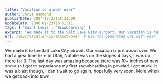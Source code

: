 ```yaml
---
title: "Vacation is almost over"
author: Chris Hammond
publishDate: 2007-12-23T10:31:00
updateDate: 2008-01-23T16:51:11
tags: [ 'Saint Louis', 'Snowboarding' ]
excerpt: "We made it to the Salt Lake City airport. Our vacation is just about over. We had a grea time here in Utah, Natalie was on the slopes 4 days, I was up there for 3. The last day was amazing because there was 10+ inches of new snow so I got to experience my first snowboarding in powder! I got stuck. It was a blast though, I can't wait to go again, hopefully very soon. More when we get back into..."
url: /2007/vacation-is-almost-over  # Use the generated URL with year
---
```

We made it to the Salt Lake City airport. Our vacation is just about over. We had a grea time here in Utah, Natalie was on the slopes 4 days, I was up there for 3. The last day was amazing because there was 10+ inches of new snow so I got to experience my first snowboarding in powder! I got stuck. It was a blast though, I can't wait to go again, hopefully very soon. More when we get back into town.
